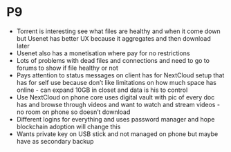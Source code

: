 # P9

* Torrent is interesting see what files are healthy and when it come down but Usenet has better UX because it aggregates and then download later
* Usenet also has a monetisation where  pay for no restrictions
* Lots of problems with dead files and connections and need to go to forums to show if file healthy or not
* Pays attention to status messages on client has for NextCloud setup that has for self use because don’t like limitations on how much space has online - can expand 10GB in closet and data is his to control
* Use NextCloud on phone core uses digital vault with pic of every doc has and browse through videos and want to watch and stream videos - no room on phone so doesn’t download
* Different logins for everything and uses password manager and hope blockchain adoption will change this
* Wants private key on USB stick and not managed on phone but maybe have as secondary backup

